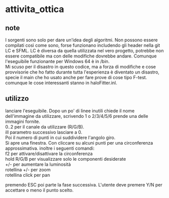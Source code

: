 # attivita_ottica

## note
I sorgenti sono solo per dare un'idea degli algoritmi. Non possono essere compilati così come sono, forse funzionano includendo gli header nella git LC e SFML. LC è diversa da quella utilizzata nel vero progetto, potrebbe non essere compatibile ma con delle modifiche dovrebbe andare. Comunque l'eseguibile funzionante per Windows 64 è in /bin.  
Mi scuso per il disastro in questo codice, ma a forza di modifiche e cose provvisorie che ho fatto durante tutta l'esperienza è diventato un disastro, specie il main che ho usato anche per fare prove di cose tipo F-test. comunque le cose interessanti stanno in haloFitter.inl.  
## utilizzo
lanciare l'eseguibile. Dopo un po' di linee inutili chiede il nome dell'immagine da utilizzare, scrivendo 1 o 2/3/4/5/6 prende una delle immagini fornite.  
0..2 per il canale da utilizzare (R/G/B).  
iIl parametro successivo lasciare a 0.  
Poi il numero di punti in cui suddividere l'angolo giro.  
Si apre una finestra. Con cliccare su alcuni punti per una circonferenza approssimativa. inoltre i seguenti comandi:  
f2 per attivare/disattivare la circonferenza  
hold R/G/B per visualizzare solo le componenti desiderate  
+/- per aumentare la luminosità  
rotellina +/- per zoom  
rotellina click per pan  
  
premendo ESC poi parte la fase successiva. L'utente deve premere Y/N per accettare o meno il punto scelto.
